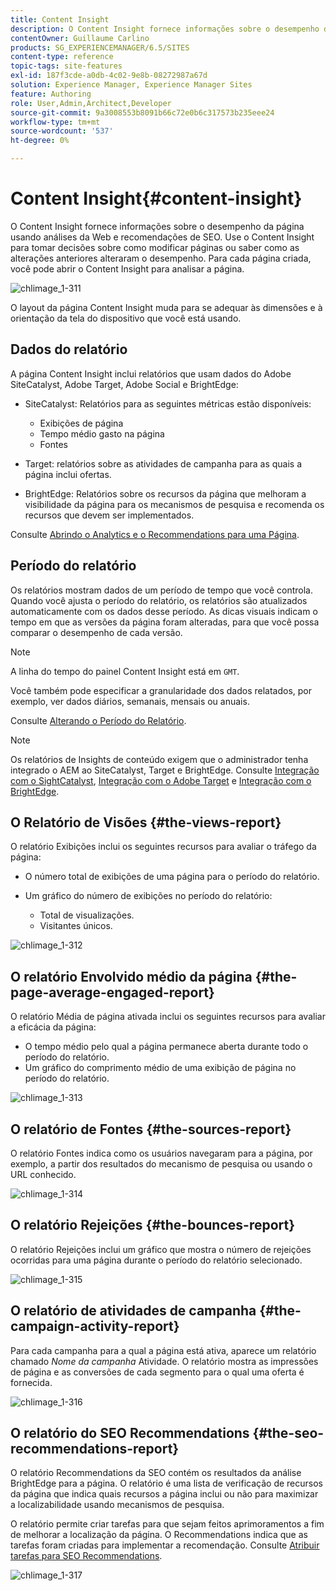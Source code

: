 ```yaml
---
title: Content Insight
description: O Content Insight fornece informações sobre o desempenho da página usando a análise da Web e a recomendação de SEO
contentOwner: Guillaume Carlino
products: SG_EXPERIENCEMANAGER/6.5/SITES
content-type: reference
topic-tags: site-features
exl-id: 187f3cde-a0db-4c02-9e8b-08272987a67d
solution: Experience Manager, Experience Manager Sites
feature: Authoring
role: User,Admin,Architect,Developer
source-git-commit: 9a3008553b8091b66c72e0b6c317573b235eee24
workflow-type: tm+mt
source-wordcount: '537'
ht-degree: 0%

---
```


# Content Insight{#content-insight}

O Content Insight fornece informações sobre o desempenho da página usando análises da Web e recomendações de SEO. Use o Content Insight para tomar decisões sobre como modificar páginas ou saber como as alterações anteriores alteraram o desempenho. Para cada página criada, você pode abrir o Content Insight para analisar a página.

![chlimage_1-311](assets/chlimage_1-311.png)

O layout da página Content Insight muda para se adequar às dimensões e à orientação da tela do dispositivo que você está usando.

## Dados do relatório

A página Content Insight inclui relatórios que usam dados do Adobe SiteCatalyst, Adobe Target, Adobe Social e BrightEdge:

* SiteCatalyst: Relatórios para as seguintes métricas estão disponíveis:

   * Exibições de página
   * Tempo médio gasto na página
   * Fontes

* Target: relatórios sobre as atividades de campanha para as quais a página inclui ofertas.
* BrightEdge: Relatórios sobre os recursos da página que melhoram a visibilidade da página para os mecanismos de pesquisa e recomenda os recursos que devem ser implementados.

Consulte [Abrindo o Analytics e o Recommendations para uma Página](/help/sites-authoring/ci-analyze.md#opening-analytics-and-recommendations-for-a-page).

## Período do relatório

Os relatórios mostram dados de um período de tempo que você controla. Quando você ajusta o período do relatório, os relatórios são atualizados automaticamente com os dados desse período. As dicas visuais indicam o tempo em que as versões da página foram alteradas, para que você possa comparar o desempenho de cada versão.

>[!NOTE]
>
>A linha do tempo do painel Content Insight está em `GMT`.

Você também pode especificar a granularidade dos dados relatados, por exemplo, ver dados diários, semanais, mensais ou anuais.

Consulte [Alterando o Período do Relatório](/help/sites-authoring/ci-analyze.md#changing-the-reporting-period).

>[!NOTE]
>
>Os relatórios de Insights de conteúdo exigem que o administrador tenha integrado o AEM ao SiteCatalyst, Target e BrightEdge. Consulte [Integração com o SightCatalyst](/help/sites-administering/adobeanalytics.md), [Integração com o Adobe Target](/help/sites-administering/target.md) e [Integração com o BrightEdge](/help/sites-administering/brightedge.md).

## O Relatório de Visões {#the-views-report}

O relatório Exibições inclui os seguintes recursos para avaliar o tráfego da página:

* O número total de exibições de uma página para o período do relatório.
* Um gráfico do número de exibições no período do relatório:

   * Total de visualizações.
   * Visitantes únicos.

![chlimage_1-312](assets/chlimage_1-312.png)

## O relatório Envolvido médio da página {#the-page-average-engaged-report}

O relatório Média de página ativada inclui os seguintes recursos para avaliar a eficácia da página:

* O tempo médio pelo qual a página permanece aberta durante todo o período do relatório.
* Um gráfico do comprimento médio de uma exibição de página no período do relatório.

![chlimage_1-313](assets/chlimage_1-313.png)

## O relatório de Fontes {#the-sources-report}

O relatório Fontes indica como os usuários navegaram para a página, por exemplo, a partir dos resultados do mecanismo de pesquisa ou usando o URL conhecido.

![chlimage_1-314](assets/chlimage_1-314.png)

## O relatório Rejeições {#the-bounces-report}

O relatório Rejeições inclui um gráfico que mostra o número de rejeições ocorridas para uma página durante o período do relatório selecionado.

![chlimage_1-315](assets/chlimage_1-315.png)

## O relatório de atividades de campanha {#the-campaign-activity-report}

Para cada campanha para a qual a página está ativa, aparece um relatório chamado *Nome da campanha* Atividade. O relatório mostra as impressões de página e as conversões de cada segmento para o qual uma oferta é fornecida.

![chlimage_1-316](assets/chlimage_1-316.png)

## O relatório do SEO Recommendations {#the-seo-recommendations-report}

O relatório Recommendations da SEO contém os resultados da análise BrightEdge para a página. O relatório é uma lista de verificação de recursos da página que indica quais recursos a página inclui ou não para maximizar a localizabilidade usando mecanismos de pesquisa.

O relatório permite criar tarefas para que sejam feitos aprimoramentos a fim de melhorar a localização da página. O Recommendations indica que as tarefas foram criadas para implementar a recomendação. Consulte [Atribuir tarefas para SEO Recommendations](/help/sites-authoring/ci-analyze.md#assigning-tasks-for-seo-recommendations).

![chlimage_1-317](assets/chlimage_1-317.png)
